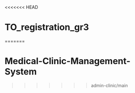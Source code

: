 <<<<<<< HEAD
# TO_registration_gr3
=======
# Medical-Clinic-Management-System
>>>>>>> admin-clinic/main

